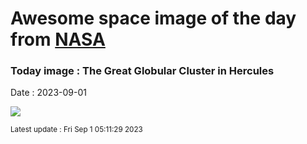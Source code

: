 
# Awesome space image of the day from [NASA](https://api.nasa.gov/)

### Today image : The Great Globular Cluster in Hercules
Date : 2023-09-01

![](https://apod.nasa.gov/apod/image/2309/M13-totale-en-cours-crop8_1024.jpg)

<small>Latest update : Fri Sep  1 05:11:29 2023</small>
        